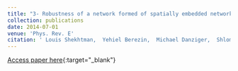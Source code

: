 ```yaml
---
title: "3- Robustness of a network formed of spatially embedded networks"
collection: publications
date: 2014-07-01
venue: 'Phys. Rev. E'
citation: ' Louis Shekhtman,  Yehiel Berezin,  Michael Danziger,  Shlomo Havlin, &quot;Robustness of a network formed of spatially embedded networks.&quot; Phys. Rev. E, 2014.'
---
```

[Access paper here](https://journals.aps.org/pre/abstract/10.1103/PhysRevE.90.012809){:target="_blank"}
